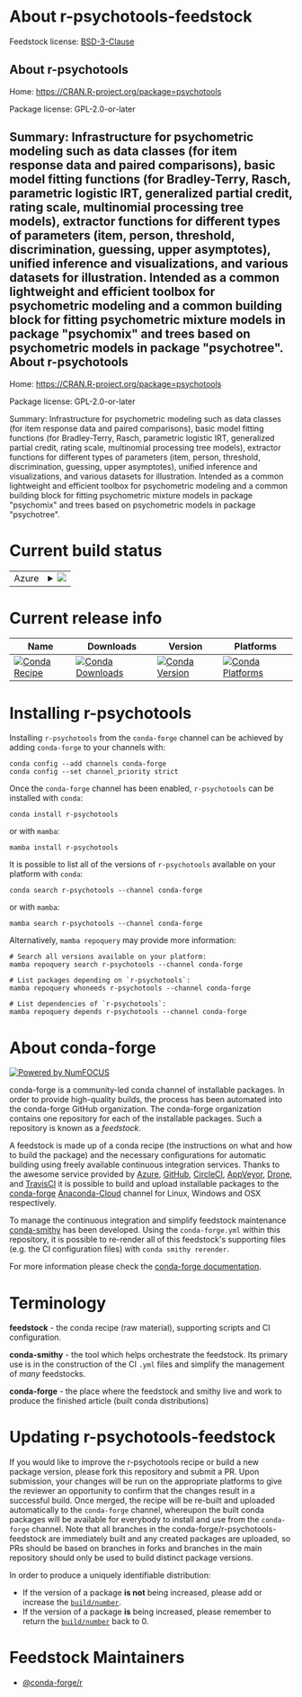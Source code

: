 About r-psychotools-feedstock
=============================

Feedstock license: [BSD-3-Clause](https://github.com/conda-forge/r-psychotools-feedstock/blob/main/LICENSE.txt)

About r-psychotools
-------------------

Home: https://CRAN.R-project.org/package=psychotools

Package license: GPL-2.0-or-later

Summary: Infrastructure for psychometric modeling such as data classes (for item response data and paired comparisons), basic model fitting functions (for Bradley-Terry, Rasch, parametric logistic IRT, generalized partial credit, rating scale, multinomial processing tree models), extractor functions for different types of parameters (item, person, threshold, discrimination, guessing, upper asymptotes), unified inference and visualizations, and various datasets for illustration.  Intended as a common lightweight and efficient toolbox for psychometric modeling and a common building block for fitting psychometric mixture models in package "psychomix" and trees based on psychometric models in package "psychotree".
About r-psychotools
-------------------

Home: https://CRAN.R-project.org/package=psychotools

Package license: GPL-2.0-or-later

Summary: Infrastructure for psychometric modeling such as data classes (for item response data and paired comparisons), basic model fitting functions (for Bradley-Terry, Rasch, parametric logistic IRT, generalized partial credit, rating scale, multinomial processing tree models), extractor functions for different types of parameters (item, person, threshold, discrimination, guessing, upper asymptotes), unified inference and visualizations, and various datasets for illustration.  Intended as a common lightweight and efficient toolbox for psychometric modeling and a common building block for fitting psychometric mixture models in package "psychomix" and trees based on psychometric models in package "psychotree".

Current build status
====================


<table>
    
  <tr>
    <td>Azure</td>
    <td>
      <details>
        <summary>
          <a href="https://dev.azure.com/conda-forge/feedstock-builds/_build/latest?definitionId=1479&branchName=main">
            <img src="https://dev.azure.com/conda-forge/feedstock-builds/_apis/build/status/r-psychotools-feedstock?branchName=main">
          </a>
        </summary>
        <table>
          <thead><tr><th>Variant</th><th>Status</th></tr></thead>
          <tbody><tr>
              <td>linux_64_r_base4.2</td>
              <td>
                <a href="https://dev.azure.com/conda-forge/feedstock-builds/_build/latest?definitionId=1479&branchName=main">
                  <img src="https://dev.azure.com/conda-forge/feedstock-builds/_apis/build/status/r-psychotools-feedstock?branchName=main&jobName=linux&configuration=linux%20linux_64_r_base4.2" alt="variant">
                </a>
              </td>
            </tr><tr>
              <td>linux_64_r_base4.3</td>
              <td>
                <a href="https://dev.azure.com/conda-forge/feedstock-builds/_build/latest?definitionId=1479&branchName=main">
                  <img src="https://dev.azure.com/conda-forge/feedstock-builds/_apis/build/status/r-psychotools-feedstock?branchName=main&jobName=linux&configuration=linux%20linux_64_r_base4.3" alt="variant">
                </a>
              </td>
            </tr><tr>
              <td>osx_64_r_base4.2</td>
              <td>
                <a href="https://dev.azure.com/conda-forge/feedstock-builds/_build/latest?definitionId=1479&branchName=main">
                  <img src="https://dev.azure.com/conda-forge/feedstock-builds/_apis/build/status/r-psychotools-feedstock?branchName=main&jobName=osx&configuration=osx%20osx_64_r_base4.2" alt="variant">
                </a>
              </td>
            </tr><tr>
              <td>osx_64_r_base4.3</td>
              <td>
                <a href="https://dev.azure.com/conda-forge/feedstock-builds/_build/latest?definitionId=1479&branchName=main">
                  <img src="https://dev.azure.com/conda-forge/feedstock-builds/_apis/build/status/r-psychotools-feedstock?branchName=main&jobName=osx&configuration=osx%20osx_64_r_base4.3" alt="variant">
                </a>
              </td>
            </tr><tr>
              <td>win_64</td>
              <td>
                <a href="https://dev.azure.com/conda-forge/feedstock-builds/_build/latest?definitionId=1479&branchName=main">
                  <img src="https://dev.azure.com/conda-forge/feedstock-builds/_apis/build/status/r-psychotools-feedstock?branchName=main&jobName=win&configuration=win%20win_64_" alt="variant">
                </a>
              </td>
            </tr>
          </tbody>
        </table>
      </details>
    </td>
  </tr>
</table>

Current release info
====================

| Name | Downloads | Version | Platforms |
| --- | --- | --- | --- |
| [![Conda Recipe](https://img.shields.io/badge/recipe-r--psychotools-green.svg)](https://anaconda.org/conda-forge/r-psychotools) | [![Conda Downloads](https://img.shields.io/conda/dn/conda-forge/r-psychotools.svg)](https://anaconda.org/conda-forge/r-psychotools) | [![Conda Version](https://img.shields.io/conda/vn/conda-forge/r-psychotools.svg)](https://anaconda.org/conda-forge/r-psychotools) | [![Conda Platforms](https://img.shields.io/conda/pn/conda-forge/r-psychotools.svg)](https://anaconda.org/conda-forge/r-psychotools) |

Installing r-psychotools
========================

Installing `r-psychotools` from the `conda-forge` channel can be achieved by adding `conda-forge` to your channels with:

```
conda config --add channels conda-forge
conda config --set channel_priority strict
```

Once the `conda-forge` channel has been enabled, `r-psychotools` can be installed with `conda`:

```
conda install r-psychotools
```

or with `mamba`:

```
mamba install r-psychotools
```

It is possible to list all of the versions of `r-psychotools` available on your platform with `conda`:

```
conda search r-psychotools --channel conda-forge
```

or with `mamba`:

```
mamba search r-psychotools --channel conda-forge
```

Alternatively, `mamba repoquery` may provide more information:

```
# Search all versions available on your platform:
mamba repoquery search r-psychotools --channel conda-forge

# List packages depending on `r-psychotools`:
mamba repoquery whoneeds r-psychotools --channel conda-forge

# List dependencies of `r-psychotools`:
mamba repoquery depends r-psychotools --channel conda-forge
```


About conda-forge
=================

[![Powered by
NumFOCUS](https://img.shields.io/badge/powered%20by-NumFOCUS-orange.svg?style=flat&colorA=E1523D&colorB=007D8A)](https://numfocus.org)

conda-forge is a community-led conda channel of installable packages.
In order to provide high-quality builds, the process has been automated into the
conda-forge GitHub organization. The conda-forge organization contains one repository
for each of the installable packages. Such a repository is known as a *feedstock*.

A feedstock is made up of a conda recipe (the instructions on what and how to build
the package) and the necessary configurations for automatic building using freely
available continuous integration services. Thanks to the awesome service provided by
[Azure](https://azure.microsoft.com/en-us/services/devops/), [GitHub](https://github.com/),
[CircleCI](https://circleci.com/), [AppVeyor](https://www.appveyor.com/),
[Drone](https://cloud.drone.io/welcome), and [TravisCI](https://travis-ci.com/)
it is possible to build and upload installable packages to the
[conda-forge](https://anaconda.org/conda-forge) [Anaconda-Cloud](https://anaconda.org/)
channel for Linux, Windows and OSX respectively.

To manage the continuous integration and simplify feedstock maintenance
[conda-smithy](https://github.com/conda-forge/conda-smithy) has been developed.
Using the ``conda-forge.yml`` within this repository, it is possible to re-render all of
this feedstock's supporting files (e.g. the CI configuration files) with ``conda smithy rerender``.

For more information please check the [conda-forge documentation](https://conda-forge.org/docs/).

Terminology
===========

**feedstock** - the conda recipe (raw material), supporting scripts and CI configuration.

**conda-smithy** - the tool which helps orchestrate the feedstock.
                   Its primary use is in the construction of the CI ``.yml`` files
                   and simplify the management of *many* feedstocks.

**conda-forge** - the place where the feedstock and smithy live and work to
                  produce the finished article (built conda distributions)


Updating r-psychotools-feedstock
================================

If you would like to improve the r-psychotools recipe or build a new
package version, please fork this repository and submit a PR. Upon submission,
your changes will be run on the appropriate platforms to give the reviewer an
opportunity to confirm that the changes result in a successful build. Once
merged, the recipe will be re-built and uploaded automatically to the
`conda-forge` channel, whereupon the built conda packages will be available for
everybody to install and use from the `conda-forge` channel.
Note that all branches in the conda-forge/r-psychotools-feedstock are
immediately built and any created packages are uploaded, so PRs should be based
on branches in forks and branches in the main repository should only be used to
build distinct package versions.

In order to produce a uniquely identifiable distribution:
 * If the version of a package **is not** being increased, please add or increase
   the [``build/number``](https://docs.conda.io/projects/conda-build/en/latest/resources/define-metadata.html#build-number-and-string).
 * If the version of a package **is** being increased, please remember to return
   the [``build/number``](https://docs.conda.io/projects/conda-build/en/latest/resources/define-metadata.html#build-number-and-string)
   back to 0.

Feedstock Maintainers
=====================

* [@conda-forge/r](https://github.com/conda-forge/r/)

